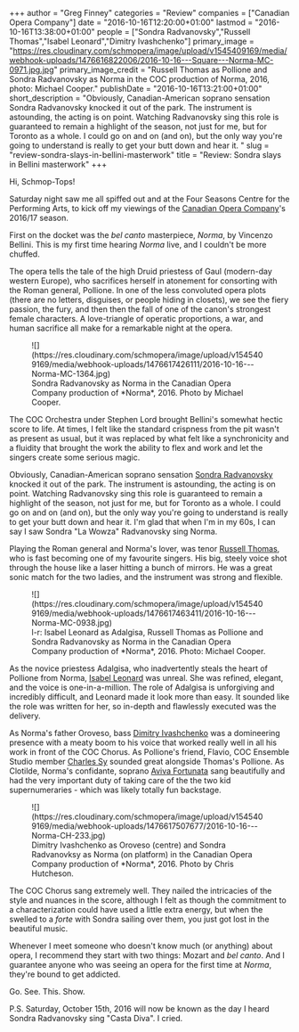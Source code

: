 +++
author = "Greg Finney"
categories = "Review"
companies = ["Canadian Opera Company"]
date = "2016-10-16T12:20:00+01:00"
lastmod = "2016-10-16T13:38:00+01:00"
people = ["Sondra Radvanovsky","Russell Thomas","Isabel Leonard","Dimitry Ivashchenko"]
primary_image = "https://res.cloudinary.com/schmopera/image/upload/v1545409169/media/webhook-uploads/1476616822006/2016-10-16---Square---Norma-MC-0971.jpg.jpg"
primary_image_credit = "Russell Thomas as Pollione and Sondra Radvanovsky as Norma in the COC production of Norma, 2016, photo: Michael Cooper."
publishDate = "2016-10-16T13:21:00+01:00"
short_description = "Obviously, Canadian-American soprano sensation Sondra Radvanovsky knocked it out of the park. The instrument is astounding, the acting is on point. Watching Radvanovsky sing this role is guaranteed to remain a highlight of the season, not just for me, but for Toronto as a whole. I could go on and on (and on), but the only way you&#039;re going to understand is really to get your butt down and hear it. "
slug = "review-sondra-slays-in-bellini-masterwork"
title = "Review: Sondra slays in Bellini masterwork"
+++

Hi, Schmop-Tops!

Saturday night saw me all spiffed out and at the Four Seasons Centre for the Performing Arts, to kick off my viewings of the [Canadian Opera Company](/scene/companies/canadian-opera-company/)'s 2016/17 season.

First on the docket was the *bel canto* masterpiece, *Norma*, by Vincenzo Bellini. This is my first time hearing *Norma* live, and I couldn't be more chuffed.

The opera tells the tale of the high Druid priestess of Gaul (modern-day western Europe), who sacrifices herself in atonement for consorting with the Roman general, Pollione. In one of the less convoluted opera plots (there are no letters, disguises, or people hiding in closets), we see the fiery passion, the fury, and then then the fall of one of the canon's strongest female characters. A love-triangle of operatic proportions, a war, and human sacrifice all make for a remarkable night at the opera. 

<figure data-type="image">
![](https://res.cloudinary.com/schmopera/image/upload/v1545409169/media/webhook-uploads/1476617426111/2016-10-16---Norma-MC-1364.jpg)
<figcaption>Sondra Radvanovsky as Norma in the Canadian Opera Company production of *Norma*, 2016. Photo by Michael Cooper.
</figcaption>
</figure>

The COC Orchestra under Stephen Lord brought Bellini's somewhat hectic score to life. At times, I felt like the standard crispness from the pit wasn't as present as usual, but it was replaced by what felt like a synchronicity and a fluidity that brought the work the ability to flex and work and let the singers create some serious magic. 

Obviously, Canadian-American soprano sensation [Sondra Radvanovsky](/in-review-sondra-radvanovsky-at-koerner-hall/) knocked it out of the park. The instrument is astounding, the acting is on point. Watching Radvanovsky sing this role is guaranteed to remain a highlight of the season, not just for me, but for Toronto as a whole. I could go on and on (and on), but the only way you're going to understand is really to get your butt down and hear it. I'm glad that when I'm in my 60s, I can say I saw Sondra "La Wowza" Radvanovsky sing Norma.

Playing the Roman general and Norma's lover, was tenor [Russell Thomas](/talking-with-singers-russell-thomas/), who is fast becoming one of my favourite singers. His big, steely voice shot through the house like a laser hitting a bunch of mirrors. He was a great sonic match for the two ladies, and the instrument was strong and flexible. 

<figure data-type="image">
![](https://res.cloudinary.com/schmopera/image/upload/v1545409169/media/webhook-uploads/1476617463411/2016-10-16---Norma-MC-0938.jpg)
<figcaption>l-r: Isabel Leonard as Adalgisa, Russell Thomas as Pollione and Sondra Radvanovsky as Norma in the Canadian Opera Company production of *Norma*, 2016. Photo: Michael Cooper.
</figcaption>
</figure>

As the novice priestess Adalgisa, who inadvertently steals the heart of Pollione from Norma, [Isabel Leonard](/scene/people/isabel-leonard/) was unreal. She was refined, elegant, and the voice is one-in-a-million. The role of Adalgisa is unforgiving and incredibly difficult, and Leonard made it look more than easy. It sounded like the role was written for her, so in-depth and flawlessly executed was the delivery. 

As Norma's father Oroveso, bass [Dimitry Ivashchenko](/scene/people/dimitry-ivashchenko/) was a domineering presence with a meaty boom to his voice that worked really well in all his work in front of the COC Chorus. As Pollione's friend, Flavio, COC Ensemble Studio member [Charles Sy](/scene/people/charles-sy/) sounded great alongside Thomas's Pollione. As Clotilde, Norma's confidante, soprano [Aviva Fortunata](/scene/people/aviva-fortunata/) sang beautifully and had the very important duty of taking care of the the two kid supernumeraries - which was likely totally fun backstage. 

<figure data-type="image">
![](https://res.cloudinary.com/schmopera/image/upload/v1545409169/media/webhook-uploads/1476617507677/2016-10-16---Norma-CH-233.jpg)
<figcaption>Dimitry Ivashchenko as Oroveso (centre) and Sondra Radvanovksy as Norma (on platform) in the Canadian Opera Company production of *Norma*, 2016. Photo by Chris Hutcheson.</figcaption>
</figure>

The COC Chorus sang extremely well. They nailed the intricacies of the style and nuances in the score, although I felt as though the commitment to a characterization could have used a little extra energy, but when the swelled to a *forte* with Sondra sailing over them, you just got lost in the beautiful music. 

Whenever I meet someone who doesn't know much (or anything) about opera, I recommend they start with two things: Mozart and *bel canto*. And I guarantee anyone who was seeing an opera for the first time at *Norma*, they're bound to get addicted. 

Go. See. This. Show. 

P.S. Saturday, October 15th, 2016 will now be known as the day I heard Sondra Radvanovsky sing "Casta Diva". I cried.
